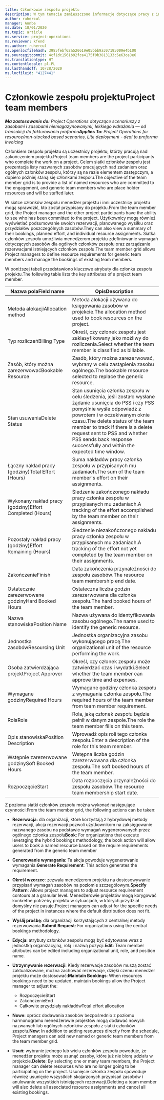 ```yaml
---
title: Członkowie zespołu projektu
description: W tym temacie zamieszczono informacje dotyczące pracy z informacjami dotyczącymi członków zespołu projektu, ich atrybutami i planowaniem.
author: ruhercul
manager: Annbe
ms.date: 10/01/2020
ms.topic: article
ms.service: project-operations
ms.reviewer: kfend
ms.author: ruhercul
ms.openlocfilehash: 3985febf62a520619e05bbb9a307195009e4b100
ms.sourcegitcommit: 4cf1dc1561b92fca4175f0b3813133c5e63ce8e6
ms.translationtype: HT
ms.contentlocale: pl-PL
ms.lasthandoff: 10/28/2020
ms.locfileid: "4127441"
---
```

# <a name="project-team-members"></a><span data-ttu-id="d8d81-103">Członkowie zespołu projektu</span><span class="sxs-lookup"><span data-stu-id="d8d81-103">Project team members</span></span>

<span data-ttu-id="d8d81-104">_**Ma zastosowanie do:** Project Operations dotyczące scenariuszy z zasobami i zasobami niemagazynowanymi, lekkiego wdrażania — od transakcji do fakturowania proforma_</span><span class="sxs-lookup"><span data-stu-id="d8d81-104">_**Applies To:** Project Operations for resource/non-stocked based scenarios, Lite deployment - deal to proforma invoicing_</span></span>

<span data-ttu-id="d8d81-105">Członkiem zespołu projektu są uczestnicy projektu, którzy pracują nad zakończeniem projektu.</span><span class="sxs-lookup"><span data-stu-id="d8d81-105">Project team members are the project participants who complete the work on a project.</span></span> <span data-ttu-id="d8d81-106">Celem siatki członków zespołu jest prezentacja listy nazwanych zasobów pracujących nad zadaniem oraz ogólnych członków zespołu, którzy są na razie elementem zastępczym, a dopiero później staną się członkami zespołu.</span><span class="sxs-lookup"><span data-stu-id="d8d81-106">The objective of the team member grid is to provide a list of named resources who are committed to the engagement, and generic team members who are place holder resources and will be staffed later.</span></span>

<span data-ttu-id="d8d81-107">W siatce członków zespołu menedżer projektu i inni uczestnicy projektu mogą sprawdzić, kto został przypisany do projektu.</span><span class="sxs-lookup"><span data-stu-id="d8d81-107">From the team member grid, the Project manager and the other project participants have the ability to see who has been committed to the project.</span></span> <span data-ttu-id="d8d81-108">Użytkownicy mogą również wyświetlać podsumowanie swoich rezerwacji, planowanego wysiłku oraz przydziałów poszczególnych zasobów.</span><span class="sxs-lookup"><span data-stu-id="d8d81-108">They can also view a summary of their bookings, planned effort, and individual resource assignments.</span></span> <span data-ttu-id="d8d81-109">Siatka członków zespołu umożliwia menedżerom projektu zdefiniowanie wymagań dotyczących zasobów dla ogólnych członków zespołu oraz zarządzanie rezerwacjami istniejących członków zespołu.</span><span class="sxs-lookup"><span data-stu-id="d8d81-109">The team member grid allows Project managers to define resource requirements for generic team members and manage the bookings of existing team members.</span></span>

<span data-ttu-id="d8d81-110">W poniższej tabeli przedstawiono kluczowe atrybuty dla członka zespołu projektu.</span><span class="sxs-lookup"><span data-stu-id="d8d81-110">The following table lists the key attributes of a project team member.</span></span>

| <span data-ttu-id="d8d81-111">Nazwa pola</span><span class="sxs-lookup"><span data-stu-id="d8d81-111">Field name</span></span>          | <span data-ttu-id="d8d81-112">Opis</span><span class="sxs-lookup"><span data-stu-id="d8d81-112">Description</span></span>                                                                                                                                                                  |
|--------------------------|-----------------------------------------------------------------------------------------------------------------------------------------------------------------------------------|
| <span data-ttu-id="d8d81-113">Metoda alokacji</span><span class="sxs-lookup"><span data-stu-id="d8d81-113">Allocation method</span></span>        | <span data-ttu-id="d8d81-114">Metoda alokacji używana do księgowania zasobów w projekcie.</span><span class="sxs-lookup"><span data-stu-id="d8d81-114">The allocation method used to book resources on the project.</span></span>                                                                         |
| <span data-ttu-id="d8d81-115">Typ rozliczeń</span><span class="sxs-lookup"><span data-stu-id="d8d81-115">Billing Type</span></span>             | <span data-ttu-id="d8d81-116">Określ, czy członek zespołu jest zaklasyfikowany jako możliwy do rozliczenia.</span><span class="sxs-lookup"><span data-stu-id="d8d81-116">Select whether the team member is classified as billable.</span></span>                                                                                                                                       |
| <span data-ttu-id="d8d81-117">Zasób, który można zarezerwować</span><span class="sxs-lookup"><span data-stu-id="d8d81-117">Bookable Resource</span></span>        | <span data-ttu-id="d8d81-118">Zasób, który można zarezerwować, wybrany w celu zastąpienia zasobu ogólnego.</span><span class="sxs-lookup"><span data-stu-id="d8d81-118">The bookable resource selected to replace the generic resource.</span></span>                                                                                                                   |
| <span data-ttu-id="d8d81-119">Stan usuwania</span><span class="sxs-lookup"><span data-stu-id="d8d81-119">Delete Status</span></span>            | <span data-ttu-id="d8d81-120">Stan usunięcia członka zespołu w celu śledzenia, jeśli zostało wysłane żądanie usunięcia do PSS i czy PSS pomyślnie wyśle odpowiedź z powrotem i w oczekiwanym oknie czasu.</span><span class="sxs-lookup"><span data-stu-id="d8d81-120">The delete status of the team member to track if there is a delete request sent to PSS and whether PSS sends back response successfully and within the expected time window.</span></span> |
| <span data-ttu-id="d8d81-121">Łączny nakład pracy (godziny)</span><span class="sxs-lookup"><span data-stu-id="d8d81-121">Total Effort (Hours)</span></span>     | <span data-ttu-id="d8d81-122">Suma nakładów pracy członka zespołu w przypisanych mu zadaniach.</span><span class="sxs-lookup"><span data-stu-id="d8d81-122">The sum of the team member's effort on their assignments.</span></span>                                                                                                                         |
| <span data-ttu-id="d8d81-123">Wykonany nakład pracy (godziny)</span><span class="sxs-lookup"><span data-stu-id="d8d81-123">Effort Completed (Hours)</span></span> | <span data-ttu-id="d8d81-124">Śledzenie zakończonego nakładu pracy członka zespołu w przypisanych mu zadaniach.</span><span class="sxs-lookup"><span data-stu-id="d8d81-124">A tracking of the effort accomplished by the team member on their assignments.</span></span>                                                                                           |
| <span data-ttu-id="d8d81-125">Pozostały nakład pracy (godziny)</span><span class="sxs-lookup"><span data-stu-id="d8d81-125">Effort Remaining (Hours)</span></span> | <span data-ttu-id="d8d81-126">Śledzenie niezakończonego nakładu pracy członka zespołu w przypisanych mu zadaniach.</span><span class="sxs-lookup"><span data-stu-id="d8d81-126">A tracking of the effort not yet completed by the team member on their assignments.</span></span>                                                                                    |
| <span data-ttu-id="d8d81-127">Zakończenie</span><span class="sxs-lookup"><span data-stu-id="d8d81-127">Finish</span></span>                   | <span data-ttu-id="d8d81-128">Data zakończenia przynależności do zespołu zasobów.</span><span class="sxs-lookup"><span data-stu-id="d8d81-128">The resource team membership end date.</span></span>                                                                                                                                            |
| <span data-ttu-id="d8d81-129">Ostatecznie zarezerwowane godziny</span><span class="sxs-lookup"><span data-stu-id="d8d81-129">Hard Booked Hours</span></span>        | <span data-ttu-id="d8d81-130">Ostateczna liczba godzin zarezerwowana dla członka zespołu.</span><span class="sxs-lookup"><span data-stu-id="d8d81-130">The hard booked hours of the team member.</span></span>                                                                                                                                                                |
| <span data-ttu-id="d8d81-131">Nazwa stanowiska</span><span class="sxs-lookup"><span data-stu-id="d8d81-131">Position Name</span></span>            | <span data-ttu-id="d8d81-132">Nazwa używana do identyfikowania zasobu ogólnego.</span><span class="sxs-lookup"><span data-stu-id="d8d81-132">The name used to identify the generic resource.</span></span>                                                                                                                                   |
| <span data-ttu-id="d8d81-133">Jednostka zasobów</span><span class="sxs-lookup"><span data-stu-id="d8d81-133">Resourcing Unit</span></span>          | <span data-ttu-id="d8d81-134">Jednostka organizacyjna zasobu wykonującego pracę.</span><span class="sxs-lookup"><span data-stu-id="d8d81-134">The organizational unit of the resource performing the work.</span></span>                                                                                                                      |
| <span data-ttu-id="d8d81-135">Osoba zatwierdzająca projekt</span><span class="sxs-lookup"><span data-stu-id="d8d81-135">Project Approver</span></span>         | <span data-ttu-id="d8d81-136">Określ, czy członek zespołu może zatwierdzać czas i wydatki.</span><span class="sxs-lookup"><span data-stu-id="d8d81-136">Select whether the team member can approve time and expenses.</span></span>                                                                                                                     |
| <span data-ttu-id="d8d81-137">Wymagane godziny</span><span class="sxs-lookup"><span data-stu-id="d8d81-137">Required Hours</span></span>           | <span data-ttu-id="d8d81-138">Wymagane godziny członka zespołu z wymagania członka zespołu.</span><span class="sxs-lookup"><span data-stu-id="d8d81-138">The required hours of the team member from team member requirement.</span></span>                                                                                                                       |
| <span data-ttu-id="d8d81-139">Rola</span><span class="sxs-lookup"><span data-stu-id="d8d81-139">Role</span></span>                     | <span data-ttu-id="d8d81-140">Rola, jaką członek zespołu będzie pełnił w danym zespole.</span><span class="sxs-lookup"><span data-stu-id="d8d81-140">The role the team member fills on this team.</span></span>                                                                                                                                |
| <span data-ttu-id="d8d81-141">Opis stanowiska</span><span class="sxs-lookup"><span data-stu-id="d8d81-141">Position Description</span></span>     | <span data-ttu-id="d8d81-142">Wprowadź opis roli tego członka zespołu.</span><span class="sxs-lookup"><span data-stu-id="d8d81-142">Enter a description of the role for this team member.</span></span>                                                                                                                             |
| <span data-ttu-id="d8d81-143">Wstępnie zarezerwowane godziny</span><span class="sxs-lookup"><span data-stu-id="d8d81-143">Soft Booked Hours</span></span>        | <span data-ttu-id="d8d81-144">Wstępna liczba godzin zarezerwowana dla członka zespołu.</span><span class="sxs-lookup"><span data-stu-id="d8d81-144">The soft booked hours of the team member.</span></span>                                                                                                                                                                 |
| <span data-ttu-id="d8d81-145">Rozpoczęcie</span><span class="sxs-lookup"><span data-stu-id="d8d81-145">Start</span></span>                    | <span data-ttu-id="d8d81-146">Data rozpoczęcia przynależności do zespołu zasobów.</span><span class="sxs-lookup"><span data-stu-id="d8d81-146">The resource team membership start date.</span></span>                                                                                                                                          |

<span data-ttu-id="d8d81-147">Z poziomu siatki członków zespołu można wykonać następujące czynności:</span><span class="sxs-lookup"><span data-stu-id="d8d81-147">From the team member grid, the following actions can be taken:</span></span>

- <span data-ttu-id="d8d81-148">**Rezerwacja**: dla organizacji, które korzystają z hybrydowej metody rezerwacji, akcja rezerwacji pozwoli użytkownikom na zaksięgowanie nazwanego zasobu na podstawie wymagań wygenerowanych przez ogólnego członka zespołu</span><span class="sxs-lookup"><span data-stu-id="d8d81-148">**Book**: For organizations that execute leveraging the hybrid bookings methodology, the book action will allow users to book a named resource based on the require requirements generated from the generic team member</span></span>
- <span data-ttu-id="d8d81-149">**Generowanie wymagania**: Ta akcja powoduje wygenerowanie wymagania.</span><span class="sxs-lookup"><span data-stu-id="d8d81-149">**Generate Requirement**: This action generates the requirement.</span></span>
- <span data-ttu-id="d8d81-150">**Określ wzorzec**: zezwala menedżerom projektu na dostosowywanie przypisań wymagań zasobów na poziomie szczegółowym.</span><span class="sxs-lookup"><span data-stu-id="d8d81-150">**Specify Pattern**: Allows project managers to adjust resource requirement contours at a granular level.</span></span> <span data-ttu-id="d8d81-151">Menedżerowie projektów mogą korygować konkretne potrzeby projektu w sytuacjach, w których przydział domyślny nie pasuje.</span><span class="sxs-lookup"><span data-stu-id="d8d81-151">Project managers can adjust for the specific needs of the project in instances where the default distribution does not fit.</span></span>
- <span data-ttu-id="d8d81-152">**Wyślij prośbę**: dla organizacji korzystających z centralnej metody rezerwowania.</span><span class="sxs-lookup"><span data-stu-id="d8d81-152">**Submit Request**: For organizations using the central bookings methodology.</span></span>
- <span data-ttu-id="d8d81-153">**Edycja**: atrybuty członków zespołu mogą być edytowane wraz z jednostką organizacyjną, rolą i nazwą pozycji.</span><span class="sxs-lookup"><span data-stu-id="d8d81-153">**Edit**: Team member attributes can be edited including organizational unit, role, and position name.</span></span>
- <span data-ttu-id="d8d81-154">**Utrzymywanie rezerwacji**: Kiedy rezerwacje zasobów muszą zostać zaktualizowane, można zachować rezerwacje, dzięki czemu menedżer projektu może dostosować:</span><span class="sxs-lookup"><span data-stu-id="d8d81-154">**Maintain Bookings**: When resources bookings need to be updated, maintain bookings allow the Project manager to adjust the:</span></span>

    - <span data-ttu-id="d8d81-155">Rozpoczęcie</span><span class="sxs-lookup"><span data-stu-id="d8d81-155">Start</span></span>
    - <span data-ttu-id="d8d81-156">Zakończenie</span><span class="sxs-lookup"><span data-stu-id="d8d81-156">End</span></span>
    - <span data-ttu-id="d8d81-157">Całkowite przydziały nakładów</span><span class="sxs-lookup"><span data-stu-id="d8d81-157">Total effort allocation</span></span>

- <span data-ttu-id="d8d81-158">**Nowe**: oprócz dodawania zasobów bezpośrednio z poziomu harmonogramu menedżerowie projektów mogą dodawać nowych nazwanych lub ogólnych członków zespołu z siatki członków zespołu.</span><span class="sxs-lookup"><span data-stu-id="d8d81-158">**New**: In addition to adding resources directly from the schedule, Project managers can add new named or generic team members from the team member grid.</span></span>
- <span data-ttu-id="d8d81-159">**Usuń**: wybranie jednego lub wielu członków zespołu powoduje, że menedżer projektu może usunąć zasoby, które już nie biorą udziału w projekcie.</span><span class="sxs-lookup"><span data-stu-id="d8d81-159">**Delete**: By selecting one or many team members, the Project manager can delete resources who are no longer going to be participating on the project.</span></span> <span data-ttu-id="d8d81-160">Usunięcie członka zespołu spowoduje również usunięcie wszystkich skojarzonych przypisań zasobów i anulowanie wszystkich istniejących rezerwacji.</span><span class="sxs-lookup"><span data-stu-id="d8d81-160">Deleting a team member will also delete all associated resource assignments and  cancel all existing bookings.</span></span>
